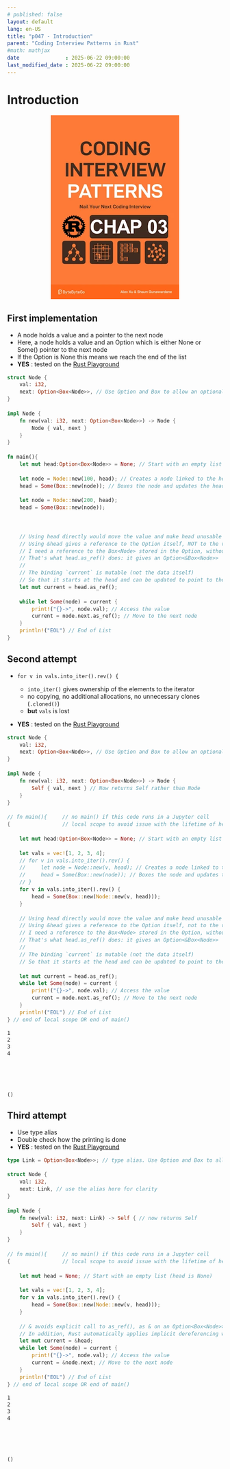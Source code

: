 ```yaml
---
# published: false
layout: default
lang: en-US
title: "p047 - Introduction"
parent: "Coding Interview Patterns in Rust"
#math: mathjax
date               : 2025-06-22 09:00:00
last_modified_date : 2025-06-22 09:00:00
---
```


# Introduction

<div align="center">
<img src="../assets/chap_03.webp" alt="" width="300" loading="lazy"/>
</div>

## First implementation
* A node holds a value and a pointer to the next node
* Here, a node holds a value and an Option which is either None or Some() pointer to the next node
* If the Option is None this means we reach the end of the list
* **YES** : tested on the [Rust Playground](https://play.rust-lang.org/)

<!-- <span style="color:red"><b>TODO : </b></span> 
* Add comments in the source code        
 -->

<!-- * <span style="color:lime"><b>Preferred solution?</b></span>  -->




```rust
struct Node {
    val: i32,
    next: Option<Box<Node>>, // Use Option and Box to allow an optional pointer to the next node
}

impl Node {
    fn new(val: i32, next: Option<Box<Node>>) -> Node {
        Node { val, next }
    }
}

fn main(){   
    let mut head:Option<Box<Node>> = None; // Start with an empty list (head is None)
    
    let node = Node::new(100, head); // Creates a node linked to the head 
    head = Some(Box::new(node)); // Boxes the node and updates the head 

    let node = Node::new(200, head); 
    head = Some(Box::new(node)); 



    // Using head directly would move the value and make head unusable
    // Using &head gives a reference to the Option itself, NOT to the value inside
    // I need a reference to the Box<Node> stored in the Option, without taking ownership
    // That's what head.as_ref() does: it gives an Option<&Box<Node>>
    // 
    // The binding `current` is mutable (not the data itself)
    // So that it starts at the head and can be updated to point to the next node
    let mut current = head.as_ref(); 

    while let Some(node) = current {
        print!("{}->", node.val); // Access the value
        current = node.next.as_ref(); // Move to the next node
    }
    println!("EOL") // End of List
}   

```

## Second attempt

* `for v in vals.into_iter().rev() {`    
    * `into_iter()` gives ownership of the elements to the iterator
    * no copying, no additional allocations, no unnecessary clones (`.cloned()`) 
    * **but** `vals` is lost

* **YES** : tested on the [Rust Playground](https://play.rust-lang.org/)


```rust
struct Node {
    val: i32,
    next: Option<Box<Node>>, // Use Option and Box to allow an optional pointer to the next node
}

impl Node {
    fn new(val: i32, next: Option<Box<Node>>) -> Node {
        Self { val, next } // Now returns Self rather than Node
    }
}

// fn main(){     // no main() if this code runs in a Jupyter cell 
{                 // local scope to avoid issue with the lifetime of head during borrow
    
    let mut head:Option<Box<Node>> = None; // Start with an empty list (head is None)
    
    let vals = vec![1, 2, 3, 4];
    // for v in vals.into_iter().rev() {
    //     let node = Node::new(v, head); // Creates a node linked to the head 
    //     head = Some(Box::new(node)); // Boxes the node and updates the head 
    // }
    for v in vals.into_iter().rev() {
        head = Some(Box::new(Node::new(v, head)));
    }

    // Using head directly would move the value and make head unusable
    // Using &head gives a reference to the Option itself, not to the value inside
    // I need a reference to the Box<Node> stored in the Option, without taking ownership
    // That's what head.as_ref() does: it gives an Option<&Box<Node>>
    // 
    // The binding `current` is mutable (not the data itself)
    // So that it starts at the head and can be updated to point to the next node

    let mut current = head.as_ref(); 
    while let Some(node) = current {
        print!("{}->", node.val); // Access the value
        current = node.next.as_ref(); // Move to the next node
    }
    println!("EOL") // End of List
} // end of local scope OR end of main()
```

    1
    2
    3
    4





    ()



## Third attempt
* Use type alias
* Double check how the printing is done
* **YES** : tested on the [Rust Playground](https://play.rust-lang.org/)



```rust
type Link = Option<Box<Node>>; // type alias. Use Option and Box to allow an optional pointer to the next node 

struct Node {
    val: i32,
    next: Link, // use the alias here for clarity
}

impl Node {
    fn new(val: i32, next: Link) -> Self { // now returns Self
        Self { val, next }
    }
}

// fn main(){     // no main() if this code runs in a Jupyter cell 
{                 // local scope to avoid issue with the lifetime of head during borrow

    let mut head = None; // Start with an empty list (head is None)
    
    let vals = vec![1, 2, 3, 4];
    for v in vals.into_iter().rev() {
        head = Some(Box::new(Node::new(v, head)));
    }

    // & avoids explicit call to as_ref(), as & on an Option<Box<Node>> obviously gives an &Option<Box<Node>>
    // In addition, Rust automatically applies implicit dereferencing when matching with while let.
    let mut current = &head; 
    while let Some(node) = current {
        print!("{}->", node.val); // Access the value
        current = &node.next; // Move to the next node
    }
    println!("EOL") // End of List
} // end of local scope OR end of main()       
```

    1
    2
    3
    4





    ()


